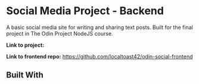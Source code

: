 # Social Media Project - Backend
A basic social media site for writing and sharing text posts. Built for the final project in The Odin Project NodeJS course.

**Link to project:**

**Link to frontend repo:** https://github.com/localtoast42/odin-social-frontend

## Built With

